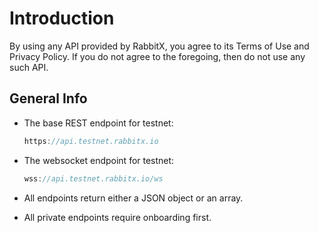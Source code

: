 # Introduction

By using any API provided by RabbitX, you agree to its Terms of Use and Privacy Policy. If you do not agree to the foregoing, then do not use any such API.

## General Info

*   The base REST endpoint for testnet:

    ```go
    https://api.testnet.rabbitx.io
    ```
*   The websocket endpoint for testnet:

    ```go
    wss://api.testnet.rabbitx.io/ws
    ```
* All endpoints return either a JSON object or an array.
* All private endpoints require onboarding first.
